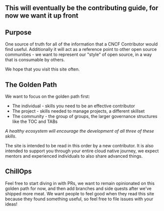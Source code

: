 ## This will eventually be the contributing guide, for now we want it up front

## Purpose

One source of truth for all of the information that a CNCF Contributor would find useful. Additionally it will act as a reference point to other open source communities - we want to represent our "style" of open source, in a way that is consumable by others. 

We hope that you visit this site often.

## The Golden Path

We want to focus on the golden path first:

- The individual - skills you need to be an effective contributor
- The project - skills needed to manage projects, a different skillset
- The community - the group of groups, the larger governance structures like the TOC and TABs

_A healthy ecosystem will encourage the development of all three of these skills_. 

The site is intended to be read in this order by a new contributor. It is also intended to support you through your entire cloud native journey, we expect mentors and experienced individuals to also share advanced things. 

## ChillOps

Feel free to start diving in with PRs, we want to remain opinionated on this golden path for now, and then add branches and side quests after we've shipped more meat. We want people to feel good when they read this site because they found something useful, so feel free to file issues with your ideas! 
